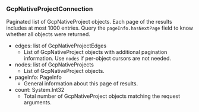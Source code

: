 ### GcpNativeProjectConnection
Paginated list of GcpNativeProject objects. Each page of the results includes at most 1000 entries. Query the `pageInfo.hasNextPage` field to know whether all objects were returned.

- edges: list of GcpNativeProjectEdges
  - List of GcpNativeProject objects with additional pagination information. Use `nodes` if per-object cursors are not needed.
- nodes: list of GcpNativeProjects
  - List of GcpNativeProject objects.
- pageInfo: PageInfo
  - General information about this page of results.
- count: System.Int32
  - Total number of GcpNativeProject objects matching the request arguments.
